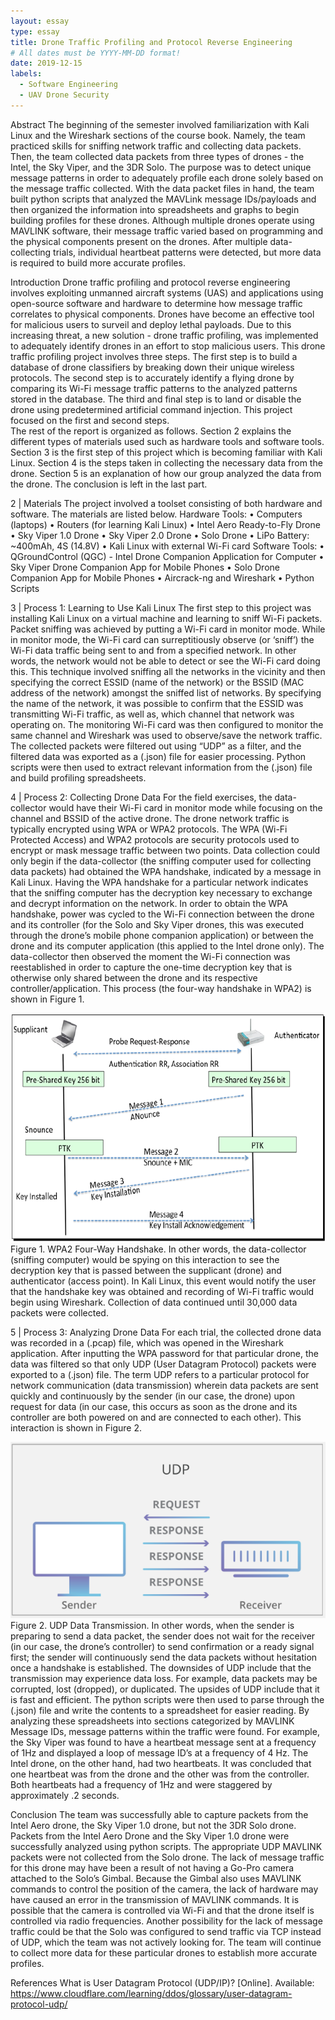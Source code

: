 ```yaml
---
layout: essay
type: essay
title: Drone Traffic Profiling and Protocol Reverse Engineering
# All dates must be YYYY-MM-DD format!
date: 2019-12-15
labels:
  - Software Engineering
  - UAV Drone Security
---
```


Abstract
	The beginning of the semester involved familiarization with Kali Linux and the Wireshark sections of the course book. Namely, the team practiced skills for sniffing network traffic and collecting data packets. Then, the team collected data packets from three types of drones - the Intel, the Sky Viper, and the 3DR Solo. The purpose was to detect unique message patterns in order to adequately profile each drone solely based on the message traffic collected. With the data packet files in hand, the team built python scripts that analyzed the MAVLink message IDs/payloads and then organized the information into spreadsheets and graphs to begin building profiles for these drones. Although multiple drones operate using MAVLINK software, their message traffic varied based on programming and the physical components present on the drones. After multiple data-collecting trials, individual heartbeat patterns were detected, but more data is required to build more accurate profiles.
  
Introduction
	Drone traffic profiling and protocol reverse engineering involves exploiting unmanned aircraft systems (UAS) and applications using open-source software and hardware to determine how message traffic correlates to physical components. Drones have become an effective tool for malicious users to surveil and deploy lethal payloads.  Due to this increasing threat, a new solution - drone traffic profiling, was implemented to adequately identify drones in an effort to stop malicious users. This drone traffic profiling project involves three steps.  The first step is to build a database of drone classifiers by breaking down their unique wireless protocols.  The second step is to accurately identify a flying drone by comparing its Wi-Fi message traffic patterns to the analyzed patterns stored in the database.  The third and final step is to land or disable the drone using predetermined artificial command injection. This project focused on the first and second steps.  
The rest of the report is organized as follows. Section 2 explains the different types of materials used such as hardware tools and software tools. Section 3 is the first step of this project which is becoming familiar with Kali Linux.  Section 4 is the steps taken in collecting the necessary data from the drone. Section 5 is an explanation of how our group analyzed the data from the drone. The conclusion is left in the last part. 

2 | Materials
The project involved a toolset consisting of both hardware and software. The materials are listed below. 
Hardware Tools:
•	Computers (laptops)
•	Routers (for learning Kali Linux)
•	Intel Aero Ready-to-Fly Drone
•	Sky Viper 1.0 Drone
•	Sky Viper 2.0 Drone
•	Solo Drone
•	LiPo Battery: ~400mAh, 4S (14.8V)
•	Kali Linux with external Wi-Fi card
Software Tools:
•	QGroundControl (QGC) - Intel Drone Companion Application for Computer
•	Sky Viper Drone Companion App for Mobile Phones
•	Solo Drone Companion App for Mobile Phones
•	Aircrack-ng and Wireshark
•	Python Scripts

3 | Process 1: Learning to Use Kali Linux
	The first step to this project was installing Kali Linux on a virtual machine and learning to sniff Wi-Fi packets.  Packet sniffing was achieved by putting a Wi-Fi card in monitor mode. While in monitor mode, the Wi-Fi card can surreptitiously observe (or ‘sniff’) the Wi-Fi data traffic being sent to and from a specified network. In other words, the network would not be able to detect or see the Wi-Fi card doing this. This technique involved sniffing all the networks in the vicinity and then specifying the correct ESSID (name of the network) or the BSSID (MAC address of the network) amongst the sniffed list of networks. By specifying the name of the network, it was possible to confirm that the ESSID was transmitting Wi-Fi traffic, as well as, which channel that network was operating on. The monitoring Wi-Fi card was then configured to monitor the same channel and Wireshark was used to observe/save the network traffic. The collected packets were filtered out using “UDP” as a filter, and the filtered data was exported as a (.json) file for easier processing. Python scripts were then used to extract relevant information from the (.json) file and build profiling spreadsheets.
  
4 | Process 2: Collecting Drone Data
	For the field exercises, the data-collector would have their Wi-Fi card in monitor mode while focusing on the channel and BSSID of the active drone. The drone network traffic is typically encrypted using WPA or WPA2 protocols. The WPA (Wi-Fi Protected Access) and WPA2 protocols are security protocols used to encrypt or mask message traffic between two points. Data collection could only begin if the data-collector (the sniffing computer used for collecting data packets) had obtained the WPA handshake, indicated by a message in Kali Linux. Having the WPA handshake for a particular network indicates that the sniffing computer has the decryption key necessary to exchange and decrypt information on the network.
In order to obtain the WPA handshake, power was cycled to the Wi-Fi connection between the drone and its controller (for the Solo and Sky Viper drones, this was executed through the drone’s mobile phone companion application) or between the drone and its computer application (this applied to the Intel drone only). The data-collector then observed the moment the Wi-Fi connection was reestablished in order to capture the one-time decryption key that is otherwise only shared between the drone and its respective controller/application. This process (the four-way handshake in WPA2) is shown in Figure 1. 

<img class="ui image" src="../images/picture2.png">
Figure 1. WPA2 Four-Way Handshake.
	In other words, the data-collector (sniffing computer) would be spying on this interaction to see the decryption key that is passed between the supplicant (drone) and authenticator (access point). In Kali Linux, this event would notify the user that the handshake key was obtained and recording of Wi-Fi traffic would begin using Wireshark. Collection of data continued until 30,000 data packets were collected. 
  
5 | Process 3: Analyzing Drone Data
	For each trial, the collected drone data was recorded in a (.pcap) file, which was opened in the Wireshark application. After inputting the WPA password for that particular drone, the data was filtered so that only UDP (User Datagram Protocol) packets were exported to a (.json) file. The term UDP refers to a particular protocol for network communication (data transmission) wherein data packets are sent quickly and continuously by the sender (in our case, the drone) upon request for data (in our case, this occurs as soon as the drone and its controller are both powered on and are connected to each other). This interaction is shown in Figure 2.

<img class="ui image" src="../images/picture1.png">
Figure 2. UDP Data Transmission.
	In other words, when the sender is preparing to send a data packet, the sender does not wait for the receiver (in our case, the drone’s controller) to send confirmation or a ready signal first; the sender will continuously send the data packets without hesitation once a handshake is established. The downsides of UDP include that the transmission may experience data loss. For example, data packets may be corrupted, lost (dropped), or duplicated. The upsides of UDP include that it is fast and efficient. 
The python scripts were then used to parse through the (.json) file and write the contents to a spreadsheet for easier reading. By analyzing these spreadsheets into sections categorized by MAVLINK Message IDs, message patterns within the traffic were found. For example, the Sky Viper was found to have a heartbeat message sent at a frequency of 1Hz and displayed a loop of message ID’s at a frequency of 4 Hz. The Intel drone, on the other hand, had two heartbeats. It was concluded that one heartbeat was from the drone and the other was from the controller. Both heartbeats had a frequency of 1Hz and were staggered by approximately .2 seconds. 

Conclusion
The team was successfully able to capture packets from the Intel Aero drone, the Sky Viper 1.0 drone, but not the 3DR Solo drone. Packets from the Intel Aero Drone and the Sky Viper 1.0 drone were successfully analyzed using python scripts.  The appropriate UDP MAVLINK packets were not collected from the Solo drone. The lack of message traffic for this drone may have been a result of not having a Go-Pro camera attached to the Solo’s Gimbal. Because the Gimbal also uses MAVLINK commands to control the position of the camera, the lack of hardware may have caused an error in the transmission of MAVLINK commands. It is possible that the camera is controlled via Wi-Fi and that the drone itself is controlled via radio frequencies. Another possibility for the lack of message traffic could be that the Solo was configured to send traffic via TCP instead of UDP, which the team was not actively looking for. The team will continue to collect more data for these particular drones to establish more accurate profiles. 

References
What is User Datagram Protocol (UDP/IP)? [Online]. Available: https://www.cloudflare.com/learning/ddos/glossary/user-datagram-protocol-udp/

